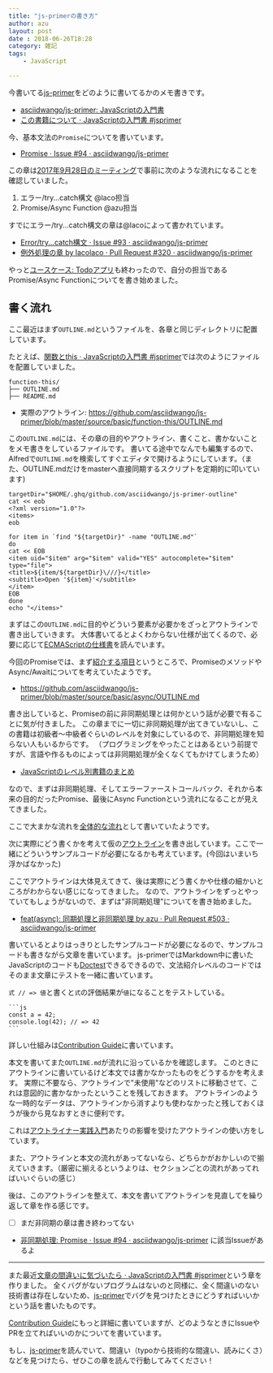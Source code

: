 ```yaml
---
title: "js-primerの書き方"
author: azu
layout: post
date : 2018-06-26T18:28
category: 雑記
tags:
    - JavaScript

---
```


今書いてる[js-primer](https://github.com/asciidwango/js-primer "js-primer")をどのように書いてるかのメモ書きです。

- [asciidwango/js-primer: JavaScriptの入門書](https://github.com/asciidwango/js-primer "asciidwango/js-primer: JavaScriptの入門書")
- [この書籍について · JavaScriptの入門書 #jsprimer](https://jsprimer.net/ "この書籍について · JavaScriptの入門書 #jsprimer")


今、基本文法の`Promise`についてを書いています。

- [Promise · Issue #94 · asciidwango/js-primer](https://github.com/asciidwango/js-primer/issues/94)

この章は[2017年9月28日のミーティング](https://github.com/asciidwango/js-primer/blob/3d9e4e84ab83d36c9f2dec4a169da07b8f07b82c/meetings/2017-09-28/README.md#%E3%82%A8%E3%83%A9%E3%83%BC)で事前に次のような流れになることを確認していました。

1. エラー/try...catch構文 @laco担当
2. Promise/Async Function @azu担当

すでにエラー/try...catch構文の章は@lacoによって書かれています。

- [Error/try...catch構文 · Issue #93 · asciidwango/js-primer](https://github.com/asciidwango/js-primer/issues/93)
- [例外処理の章 by lacolaco · Pull Request #320 · asciidwango/js-primer](https://github.com/asciidwango/js-primer/pull/320)

やっと[ユースケース: Todoアプリ](https://jsprimer.net/use-case/todoapp/)も終わったので、自分の担当であるPromise/Async Functionについてを書き始めました。

## 書く流れ

ここ最近はまず`OUTLINE.md`というファイルを、各章と同じディレクトリに配置しています。

たとえば、[関数とthis · JavaScriptの入門書 #jsprimer](https://jsprimer.net/basic/function-this/)では次のようにファイルを配置していました。

```
function-this/
├── OUTLINE.md
├── README.md
```

- 実際のアウトライン: <https://github.com/asciidwango/js-primer/blob/master/source/basic/function-this/OUTLINE.md>

この`OUTLINE.md`には、その章の目的やアウトライン、書くこと、書かないことをメモ書きをしているファイルです。
書いてる途中でなんでも編集するので、Alfredで`OUTLINE.md`を検索してすぐエディタで開けるようにしています。（また、OUTLINE.mdだけをmasterへ直接同期するスクリプトを定期的に叩いています)

```
targetDir="$HOME/.ghq/github.com/asciidwango/js-primer-outline"
cat << eob
<?xml version="1.0"?>
<items>
eob

for item in `find "${targetDir}" -name "OUTLINE.md"`
do
cat << EOB
<item uid="$item" arg="$item" valid="YES" autocomplete="$item" type="file">
<title>${item/${targetDir}\///}</title>
<subtitle>Open '${item}'</subtitle>
</item>
EOB
done
echo "</items>"
```

まずはこの`OUTLINE.md`に目的やどういう要素が必要かをざっとアウトラインで書き出していきます。
大体書いてるとよくわからない仕様が出てくるので、必要に応じて[ECMAScriptの仕様書](https://tc39.github.io/ecma262/)を読んでいます。

今回のPromiseでは、まず[紹介する項目](https://github.com/asciidwango/js-primer/blob/master/source/basic/async/OUTLINE.md#%E7%B4%B9%E4%BB%8B%E3%81%99%E3%82%8B%E9%A0%85%E7%9B%AE)というところで、PromiseのメソッドやAsync/Awaitについてを考えていたようです。

- <https://github.com/asciidwango/js-primer/blob/master/source/basic/async/OUTLINE.md>


書き出していると、Promiseの前に非同期処理とは何かという話が必要で有ることに気が付きました。
この章までに一切に非同期処理が出てきていないし、この書籍は初級者〜中級者ぐらいのレベルを対象にしているので、非同期処理を知らない人もいるからです。
（プログラミングをやったことはあるという前提ですが、言語や作るものによっては非同期処理が全くなくてもかけてしまうため）

- [JavaScriptのレベル別書籍のまとめ](https://gist.github.com/azu/027859e08e284cb8dfe7)

なので、まずは非同期処理、そしてエラーファーストコールバック、それから本来の目的だったPromise、最後にAsync Functionという流れになることが見えてきました。

ここで大まかな流れを[全体的な流れ](https://github.com/asciidwango/js-primer/blob/master/source/basic/async/OUTLINE.md#%E5%85%A8%E4%BD%93%E7%9A%84%E3%81%AA%E6%B5%81%E3%82%8C)として書いていたようです。

次に実際にどう書くかを考えて仮の[アウトライン](https://github.com/asciidwango/js-primer/blob/master/source/basic/async/OUTLINE.md#%E3%82%A2%E3%82%A6%E3%83%88%E3%83%A9%E3%82%A4%E3%83%B3)を書き出しています。ここで一緒にどういうサンプルコードが必要になるかも考えています。(今回はいまいち浮かばなかった)

ここでアウトラインは大体見えてきて、後は実際にどう書くかや仕様の細かいところがわからない感じになってきました。
なので、アウトラインをずっとやっていてもしょうがないので、まずは"非同期処理"についてを書き始めました。

- [feat(async): 同期処理と非同期処理 by azu · Pull Request #503 · asciidwango/js-primer](https://github.com/asciidwango/js-primer/pull/503)

書いているとよりはっきりとしたサンプルコードが必要になるので、サンプルコードも書きながら文章を書いています。
js-primerではMarkdown中に書いたJavaScriptのコードも[Doctest](https://github.com/asciidwango/js-primer/blob/master/CONTRIBUTING.md#doctest)できるできるので、文法紹介レベルのコードではそのまま文章にテストを一緒に書いています。

`式 // => 値`と書くと`式`の評価結果が`値`になることをテストしている。

	```js
	const a = 42;
	console.log(42); // => 42
	```

詳しい仕組みは[Contribution Guide](https://github.com/asciidwango/js-primer/blob/master/CONTRIBUTING.md)に書いています。

本文を書いてまた`OUTLINE.md`が流れに沿っているかを確認します。
このときにアウトラインに書いているけど本文では書かなかったものをどうするかを考えます。
実際に不要なら、アウトラインで"未使用"などのリストに移動させて、これは意図的に書かなかったということを残しておきます。
アウトラインのような一時的なデータは、アウトラインから消すよりも使わなかったと残しておくほうが後から見なおすときに便利です。

これは[アウトライナー実践入門](http://gihyo.jp/book/2016/978-4-7741-8285-8)あたりの影響を受けたアウトラインの使い方をしています。

また、アウトラインと本文の流れがあってないなら、どちらかがおかしいので揃えていきます。（厳密に揃えるというよりは、セクションごとの流れがあってればいいぐらいの感じ）

後は、このアウトラインを整えて、本文を書いてアウトラインを見直してを繰り返して章を作る感じです。

- [ ] まだ非同期の章は書き終わってない
- [非同期処理: Promise · Issue #94 · asciidwango/js-primer](https://github.com/asciidwango/js-primer/issues/94) に該当Issueがあるよ

----

また最近[文章の間違いに気づいたら · JavaScriptの入門書 #jsprimer](https://jsprimer.net/intro/feedback/)という章を作りました。
全くバグがないプログラムはないのと同様に、全く間違いのない技術書は存在しないため、[js-primer](https://github.com/asciidwango/js-primer "js-primer")でバグを見つけたときにどうすればいいかという話を書いたものです。

[Contribution Guide](https://github.com/asciidwango/js-primer/blob/master/CONTRIBUTING.md)にもっと詳細に書いていますが、どのようなときにIssueやPRを立てればいいのかについてを書いています。

もし、[js-primer](https://jsprimer.net/)を読んでいて、間違い（typoから技術的な間違い、読みにくさ）などを見つけたら、ぜひこの章を読んで行動してみてください！
